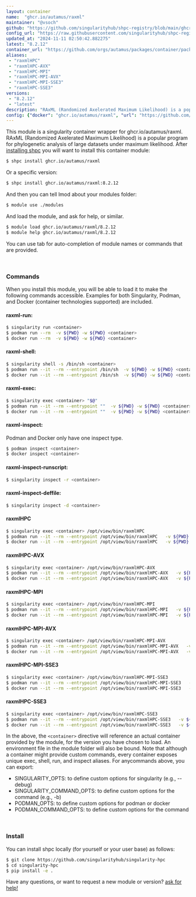 ```yaml
---
layout: container
name:  "ghcr.io/autamus/raxml"
maintainer: "@vsoch"
github: "https://github.com/singularityhub/shpc-registry/blob/main/ghcr.io/autamus/raxml/container.yaml"
config_url: "https://raw.githubusercontent.com/singularityhub/shpc-registry/main/ghcr.io/autamus/raxml/container.yaml"
updated_at: "2024-11-11 02:50:42.882275"
latest: "8.2.12"
container_url: "https://github.com/orgs/autamus/packages/container/package/raxml"
aliases:
 - "raxmlHPC"
 - "raxmlHPC-AVX"
 - "raxmlHPC-MPI"
 - "raxmlHPC-MPI-AVX"
 - "raxmlHPC-MPI-SSE3"
 - "raxmlHPC-SSE3"
versions:
 - "8.2.12"
 - "latest"
description: "RAxML (Randomized Axelerated Maximum Likelihood) is a popular program for phylogenetic analysis of large datasets under maximum likelihood."
config: {"docker": "ghcr.io/autamus/raxml", "url": "https://github.com/orgs/autamus/packages/container/package/raxml", "maintainer": "@vsoch", "description": "RAxML (Randomized Axelerated Maximum Likelihood) is a popular program for phylogenetic analysis of large datasets under maximum likelihood.", "latest": {"8.2.12": "sha256:19463009b56fbd99c49c5e98aa44481aa6773d1945c1c7c8504bd1ff583ed0ef"}, "tags": {"8.2.12": "sha256:19463009b56fbd99c49c5e98aa44481aa6773d1945c1c7c8504bd1ff583ed0ef", "latest": "sha256:19463009b56fbd99c49c5e98aa44481aa6773d1945c1c7c8504bd1ff583ed0ef"}, "aliases": {"raxmlHPC": "/opt/view/bin/raxmlHPC", "raxmlHPC-AVX": "/opt/view/bin/raxmlHPC-AVX", "raxmlHPC-MPI": "/opt/view/bin/raxmlHPC-MPI", "raxmlHPC-MPI-AVX": "/opt/view/bin/raxmlHPC-MPI-AVX", "raxmlHPC-MPI-SSE3": "/opt/view/bin/raxmlHPC-MPI-SSE3", "raxmlHPC-SSE3": "/opt/view/bin/raxmlHPC-SSE3"}}
---
```


This module is a singularity container wrapper for ghcr.io/autamus/raxml.
RAxML (Randomized Axelerated Maximum Likelihood) is a popular program for phylogenetic analysis of large datasets under maximum likelihood.
After [installing shpc](#install) you will want to install this container module:


```bash
$ shpc install ghcr.io/autamus/raxml
```

Or a specific version:

```bash
$ shpc install ghcr.io/autamus/raxml:8.2.12
```

And then you can tell lmod about your modules folder:

```bash
$ module use ./modules
```

And load the module, and ask for help, or similar.

```bash
$ module load ghcr.io/autamus/raxml/8.2.12
$ module help ghcr.io/autamus/raxml/8.2.12
```

You can use tab for auto-completion of module names or commands that are provided.

<br>

### Commands

When you install this module, you will be able to load it to make the following commands accessible.
Examples for both Singularity, Podman, and Docker (container technologies supported) are included.

#### raxml-run:

```bash
$ singularity run <container>
$ podman run --rm  -v ${PWD} -w ${PWD} <container>
$ docker run --rm  -v ${PWD} -w ${PWD} <container>
```

#### raxml-shell:

```bash
$ singularity shell -s /bin/sh <container>
$ podman run --it --rm --entrypoint /bin/sh  -v ${PWD} -w ${PWD} <container>
$ docker run --it --rm --entrypoint /bin/sh  -v ${PWD} -w ${PWD} <container>
```

#### raxml-exec:

```bash
$ singularity exec <container> "$@"
$ podman run --it --rm --entrypoint ""  -v ${PWD} -w ${PWD} <container> "$@"
$ docker run --it --rm --entrypoint ""  -v ${PWD} -w ${PWD} <container> "$@"
```

#### raxml-inspect:

Podman and Docker only have one inspect type.

```bash
$ podman inspect <container>
$ docker inspect <container>
```

#### raxml-inspect-runscript:

```bash
$ singularity inspect -r <container>
```

#### raxml-inspect-deffile:

```bash
$ singularity inspect -d <container>
```


#### raxmlHPC

```bash
$ singularity exec <container> /opt/view/bin/raxmlHPC
$ podman run --it --rm --entrypoint /opt/view/bin/raxmlHPC   -v ${PWD} -w ${PWD} <container> -c " $@"
$ docker run --it --rm --entrypoint /opt/view/bin/raxmlHPC   -v ${PWD} -w ${PWD} <container> -c " $@"
```


#### raxmlHPC-AVX

```bash
$ singularity exec <container> /opt/view/bin/raxmlHPC-AVX
$ podman run --it --rm --entrypoint /opt/view/bin/raxmlHPC-AVX   -v ${PWD} -w ${PWD} <container> -c " $@"
$ docker run --it --rm --entrypoint /opt/view/bin/raxmlHPC-AVX   -v ${PWD} -w ${PWD} <container> -c " $@"
```


#### raxmlHPC-MPI

```bash
$ singularity exec <container> /opt/view/bin/raxmlHPC-MPI
$ podman run --it --rm --entrypoint /opt/view/bin/raxmlHPC-MPI   -v ${PWD} -w ${PWD} <container> -c " $@"
$ docker run --it --rm --entrypoint /opt/view/bin/raxmlHPC-MPI   -v ${PWD} -w ${PWD} <container> -c " $@"
```


#### raxmlHPC-MPI-AVX

```bash
$ singularity exec <container> /opt/view/bin/raxmlHPC-MPI-AVX
$ podman run --it --rm --entrypoint /opt/view/bin/raxmlHPC-MPI-AVX   -v ${PWD} -w ${PWD} <container> -c " $@"
$ docker run --it --rm --entrypoint /opt/view/bin/raxmlHPC-MPI-AVX   -v ${PWD} -w ${PWD} <container> -c " $@"
```


#### raxmlHPC-MPI-SSE3

```bash
$ singularity exec <container> /opt/view/bin/raxmlHPC-MPI-SSE3
$ podman run --it --rm --entrypoint /opt/view/bin/raxmlHPC-MPI-SSE3   -v ${PWD} -w ${PWD} <container> -c " $@"
$ docker run --it --rm --entrypoint /opt/view/bin/raxmlHPC-MPI-SSE3   -v ${PWD} -w ${PWD} <container> -c " $@"
```


#### raxmlHPC-SSE3

```bash
$ singularity exec <container> /opt/view/bin/raxmlHPC-SSE3
$ podman run --it --rm --entrypoint /opt/view/bin/raxmlHPC-SSE3   -v ${PWD} -w ${PWD} <container> -c " $@"
$ docker run --it --rm --entrypoint /opt/view/bin/raxmlHPC-SSE3   -v ${PWD} -w ${PWD} <container> -c " $@"
```



In the above, the `<container>` directive will reference an actual container provided
by the module, for the version you have chosen to load. An environment file in the
module folder will also be bound. Note that although a container
might provide custom commands, every container exposes unique exec, shell, run, and
inspect aliases. For anycommands above, you can export:

 - SINGULARITY_OPTS: to define custom options for singularity (e.g., --debug)
 - SINGULARITY_COMMAND_OPTS: to define custom options for the command (e.g., -b)
 - PODMAN_OPTS: to define custom options for podman or docker
 - PODMAN_COMMAND_OPTS: to define custom options for the command

<br>

### Install

You can install shpc locally (for yourself or your user base) as follows:

```bash
$ git clone https://github.com/singularityhub/singularity-hpc
$ cd singularity-hpc
$ pip install -e .
```

Have any questions, or want to request a new module or version? [ask for help!](https://github.com/singularityhub/singularity-hpc/issues)